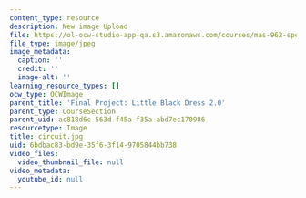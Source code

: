 ```yaml
---
content_type: resource
description: New image Upload
file: https://ol-ocw-studio-app-qa.s3.amazonaws.com/courses/mas-962-special-topics-new-textiles-spring-2010/6bdbac83bd9e35f63f149705844bb738_circuit.jpg
file_type: image/jpeg
image_metadata:
  caption: ''
  credit: ''
  image-alt: ''
learning_resource_types: []
ocw_type: OCWImage
parent_title: 'Final Project: Little Black Dress 2.0'
parent_type: CourseSection
parent_uid: ac818d6c-563d-f45a-f35a-abd7ec170986
resourcetype: Image
title: circuit.jpg
uid: 6bdbac83-bd9e-35f6-3f14-9705844bb738
video_files:
  video_thumbnail_file: null
video_metadata:
  youtube_id: null
---
```

